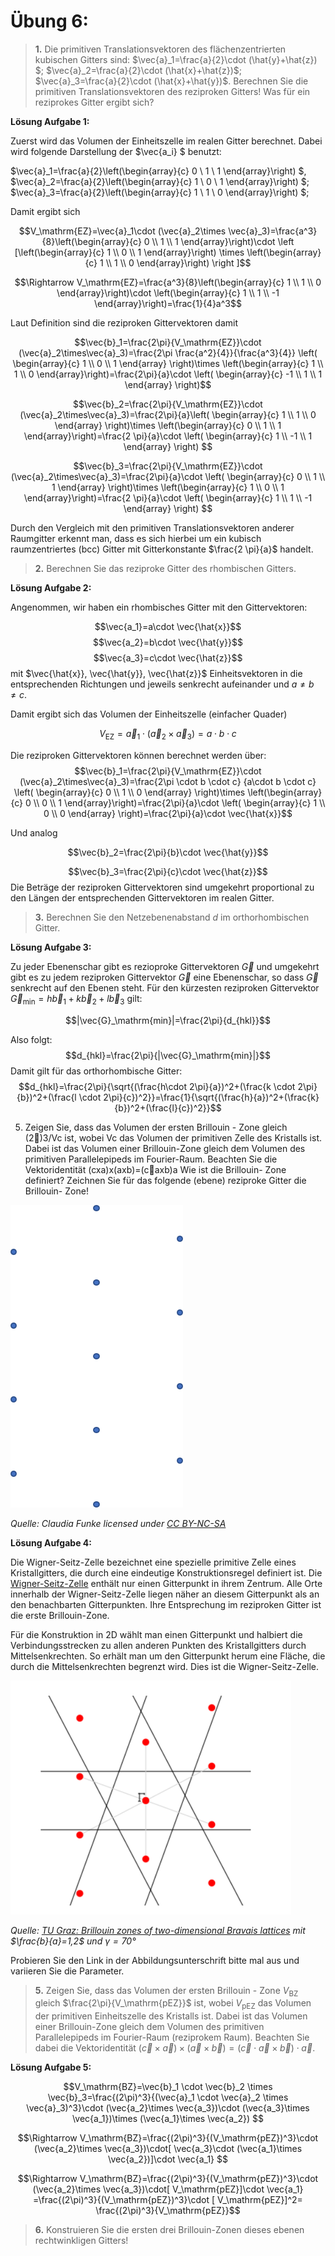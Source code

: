 <!--
author:   Claudia Funke

email:    claudia.funke@physik.tu-freiberg.de

version:  0.0.1

language: de

narrator: Deutsch Female

comment:  Struktur der Materie Übung 6

import: https://raw.githubusercontent.com/liaTemplates/KekuleJS/master/README.md

-->




# Übung 6: 




> __1.__  Die primitiven Translationsvektoren des flächenzentrierten kubischen Gitters sind: $\vec{a}_1=\frac{a}{2}\cdot (\hat{y}+\hat{z}) $; $\vec{a}_2=\frac{a}{2}\cdot (\hat{x}+\hat{z})$; $\vec{a}_3=\frac{a}{2}\cdot (\hat{x}+\hat{y})$. Berechnen Sie die primitiven Translationsvektoren des reziproken Gitters! Was für ein reziprokes Gitter ergibt sich?




**Lösung Aufgabe 1:**

Zuerst wird das Volumen der Einheitszelle im realen Gitter berechnet. Dabei wird folgende Darstellung der $\vec{a_i} $ benutzt:


$\vec{a}_1=\frac{a}{2}\left(\begin{array}{c} 0 \\ 1 \\ 1 \end{array}\right) $, $\vec{a}_2=\frac{a}{2}\left(\begin{array}{c} 1 \\ 0 \\ 1 \end{array}\right) $; $\vec{a}_3=\frac{a}{2}\left(\begin{array}{c} 1 \\ 1 \\ 0 \end{array}\right) $; 

Damit ergibt sich 



$$V_\mathrm{EZ}=\vec{a}_1\cdot (\vec{a}_2\times \vec{a}_3)=\frac{a^3}{8}\left(\begin{array}{c} 0 \\ 1 \\ 1 \end{array}\right)\cdot \left [\left(\begin{array}{c} 1 \\ 0 \\ 1 \end{array}\right) \times \left(\begin{array}{c} 1 \\ 1 \\ 0 \end{array}\right) \right ]$$

$$\Rightarrow V_\mathrm{EZ}=\frac{a^3}{8}\left(\begin{array}{c} 1 \\ 1 \\ 0 \end{array}\right)\cdot \left(\begin{array}{c} 1 \\ 1 \\ -1 \end{array}\right)=\frac{1}{4}a^3$$

Laut Definition sind die reziproken Gittervektoren damit 

$$\vec{b}_1=\frac{2\pi}{V_\mathrm{EZ}}\cdot (\vec{a}_2\times\vec{a}_3)=\frac{2\pi \frac{a^2}{4}}{\frac{a^3}{4}} \left( \begin{array}{c} 1 \\ 0 \\ 1 \end{array} \right)\times \left(\begin{array}{c} 1 \\ 1 \\ 0 \end{array}\right)=\frac{2\pi}{a}\cdot \left( \begin{array}{c} -1 \\ 1 \\ 1 \end{array} \right)$$


$$\vec{b}_2=\frac{2\pi}{V_\mathrm{EZ}}\cdot (\vec{a}_2\times\vec{a}_3)=\frac{2\pi}{a}\left( \begin{array}{c} 1 \\ 1 \\ 0 \end{array} \right)\times \left(\begin{array}{c} 0 \\ 1 \\ 1 \end{array}\right)=\frac{2 \pi}{a}\cdot \left( \begin{array}{c} 1 \\ -1 \\ 1 \end{array} \right)  $$

$$\vec{b}_3=\frac{2\pi}{V_\mathrm{EZ}}\cdot (\vec{a}_2\times\vec{a}_3)=\frac{2\pi}{a}\cdot \left( \begin{array}{c} 0 \\ 1 \\ 1 \end{array} \right)\times \left(\begin{array}{c} 1 \\ 0 \\ 1 \end{array}\right)=\frac{2 \pi}{a}\cdot \left( \begin{array}{c} 1 \\ 1 \\ -1 \end{array} \right)  $$

Durch den Vergleich mit den primitiven Translationsvektoren anderer Raumgitter erkennt man, dass
es sich hierbei um ein kubisch raumzentriertes (bcc) Gitter mit Gitterkonstante $\frac{2 \pi}{a}$ handelt.

> __2.__  Berechnen Sie das reziproke Gitter des rhombischen Gitters.

**Lösung Aufgabe 2:**

Angenommen, wir haben ein rhombisches Gitter mit den Gittervektoren:

$$\vec{a_1}=a\cdot \vec{\hat{x}}$$
$$\vec{a_2}=b\cdot \vec{\hat{y}}$$
$$\vec{a_3}=c\cdot \vec{\hat{z}}$$
 mit $\vec{\hat{x}}, \vec{\hat{y}}, \vec{\hat{z}}$ Einheitsvektoren in die entsprechenden Richtungen und jeweils senkrecht aufeinander und $a\ne b\ne c$. 
 
Damit ergibt sich das Volumen der Einheitszelle (einfacher Quader)

$$V_\mathrm{EZ}=\vec{a}_1\cdot (\vec{a}_2\times \vec{a}_3)=a\cdot b\cdot c$$

Die reziproken Gittervektoren können berechnet werden über:
$$\vec{b}_1=\frac{2\pi}{V_\mathrm{EZ}}\cdot (\vec{a}_2\times\vec{a}_3)=\frac{2\pi \cdot b \cdot c} {a\cdot b \cdot c} \left( \begin{array}{c} 0 \\ 1 \\ 0 \end{array} \right)\times \left(\begin{array}{c} 0 \\ 0 \\ 1 \end{array}\right)=\frac{2\pi}{a}\cdot \left( \begin{array}{c} 1 \\ 0 \\ 0 \end{array} \right)=\frac{2\pi}{a}\cdot \vec{\hat{x}}$$

Und analog 

$$\vec{b}_2=\frac{2\pi}{b}\cdot \vec{\hat{y}}$$

   $$\vec{b}_3=\frac{2\pi}{c}\cdot \vec{\hat{z}}$$
Die Beträge der reziproken Gittervektoren sind umgekehrt proportional zu den Längen der entsprechenden Gittervektoren im realen Gitter.

> __3.__  Berechnen Sie den Netzebenenabstand $d$ im orthorhombischen Gitter.

**Lösung Aufgabe 3:**

Zu jeder Ebenenschar gibt es rezioproke Gittervektoren $\vec{G}$ und umgekehrt gibt es zu jedem reziproken Gittervektor $\vec{G}$ eine Ebenenschar, so dass $\vec{G}$ senkrecht auf den Ebenen steht. Für den kürzesten reziproken Gittervektor $\vec{G}_\mathrm{min}=h\vec{b}_1+k\vec{b}_2+l\vec{b}_3$ gilt:

$$|\vec{G}_\mathrm{min}|=\frac{2\pi}{d_{hkl}}$$

Also folgt:
$$d_{hkl}=\frac{2\pi}{|\vec{G}_\mathrm{min}|}$$
Damit gilt für das orthorhombische Gitter:
$$d_{hkl}=\frac{2\pi}{\sqrt{(\frac{h\cdot 2\pi}{a})^2+(\frac{k \cdot 2\pi}{b})^2+(\frac{l \cdot 2\pi}{c})^2}}=\frac{1}{\sqrt{(\frac{h}{a})^2+(\frac{k}{b})^2+(\frac{l}{c})^2}}$$


5.	Zeigen Sie, dass das Volumen der ersten Brillouin - Zone gleich (2)3/Vc ist, wobei Vc das Volumen der primitiven Zelle des Kristalls ist. Dabei ist das Volumen einer Brillouin-Zone gleich dem Volumen des primitiven Parallelepipeds im Fourier-Raum. Beachten Sie die Vektoridentität (cxa)x(axb)=(caxb)a Wie ist die Brillouin- Zone definiert? Zeichnen Sie für das folgende (ebene) reziproke Gitter die Brillouin- Zone!


![Beispiel ebenes reziprokes Gitter](media/ebenesrezGitter.png)

*Quelle:  Claudia Funke licensed under [CC BY-NC-SA ](https://creativecommons.org/licenses/by-nc-sa/4.0/)*

**Lösung Aufgabe 4:**

Die Wigner-Seitz-Zelle bezeichnet eine spezielle primitive Zelle eines Kristallgitters, die durch eine eindeutige Konstruktionsregel definiert ist. Die [Wigner-Seitz-Zelle](https://de.wikipedia.org/wiki/Wigner-Seitz-Zelle) enthält nur einen Gitterpunkt in ihrem Zentrum. Alle Orte innerhalb der Wigner-Seitz-Zelle liegen näher an diesem Gitterpunkt als an den benachbarten Gitterpunkten. Ihre Entsprechung im reziproken Gitter ist die erste Brillouin-Zone.

Für die Konstruktion in 2D wählt man einen Gitterpunkt und halbiert die Verbindungsstrecken zu allen anderen Punkten des Kristallgitters durch Mittelsenkrechten. So erhält man um den Gitterpunkt herum eine Fläche, die durch die Mittelsenkrechten begrenzt wird. Dies ist die Wigner-Seitz-Zelle. 

![1. Brillouinzone für Beispiel von reziprokem Gitter](media/BZebenesrezGitter.png)

*Quelle:  [TU Graz: Brillouin zones of two-dimensional Bravais lattices](http://lampx.tugraz.at/~hadley/ss2/fermisurface/2d_fermisurface/2dBz.php ) mit $\frac{b}{a}=1,2$ und $\gamma =70°$*

Probieren Sie den Link in der Abbildungsunterschrift bitte mal aus und variieren Sie die Parameter.


> __5.__	Zeigen Sie, dass das Volumen der ersten Brillouin - Zone $V_\mathrm{BZ}$ gleich $\frac{2\pi}{V_\mathrm{pEZ}}$ ist, wobei $V_\mathrm{pEZ}$ das Volumen der primitiven Einheitszelle des Kristalls ist. Dabei ist das Volumen einer Brillouin-Zone gleich dem Volumen des primitiven Parallelepipeds im Fourier-Raum (reziprokem Raum). Beachten Sie dabei die Vektoridentität $(\vec{c} \times\vec{a})\times (\vec{a}  \times\vec{b})=(\vec{c} \cdot\vec{a}\times \vec{b} ) \cdot\vec{a}$. 

**Lösung Aufgabe 5:**

$$V_\mathrm{BZ}=\vec{b}_1 \cdot \vec{b}_2 \times \vec{b}_3=\frac{(2\pi)^3}{(\vec{a}_1 \cdot \vec{a}_2 \times \vec{a}_3)^3}\cdot (\vec{a_2}\times \vec{a_3})\cdot (\vec{a_3}\times \vec{a_1})\times (\vec{a_1}\times \vec{a_2}) $$

$$\Rightarrow V_\mathrm{BZ}=\frac{(2\pi)^3}{(V_\mathrm{pEZ})^3}\cdot (\vec{a_2}\times \vec{a_3})\cdot[ \vec{a_3}\cdot (\vec{a_1}\times \vec{a_2})]\cdot \vec{a_1} $$

$$\Rightarrow V_\mathrm{BZ}=\frac{(2\pi)^3}{(V_\mathrm{pEZ})^3}\cdot (\vec{a_2}\times \vec{a_3})\cdot[ V_\mathrm{pEZ}]\cdot \vec{a_1} =\frac{(2\pi)^3}{(V_\mathrm{pEZ})^3}\cdot [ V_\mathrm{pEZ}]^2= \frac{(2\pi)^3}{V_\mathrm{pEZ}}$$

>__6.__ Konstruieren Sie die ersten drei Brillouin-Zonen dieses ebenen rechtwinkligen Gitters!

